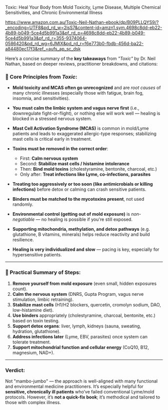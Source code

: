Toxic: Heal Your Body from Mold Toxicity, Lyme Disease, Multiple Chemical Sensitivities, and Chronic Environmental Illness

https://www.amazon.com.au/Toxic-Neil-Nathan-ebook/dp/B09PLLQYS9/?_encoding=UTF8&pd_rd_w=2isS7&content-id=amzn1.sym.4698c8dd-eb22-4b89-b049-5ce4d5b991a3&pf_rd_p=4698c8dd-eb22-4b89-b049-5ce4d5b991a3&pf_rd_r=355-9374064-0586420&pd_rd_wg=6JMIX&pd_rd_r=f6e773b0-fbdb-456d-ba22-a84480ec17f3&ref_=aufs_ap_sc_dsk

Here’s a concise summary of the **key takeaways** from *"Toxic"* by Dr. Neil Nathan, based on deeper reviews, practitioner breakdowns, and citations:

### 🧠 Core Principles from *Toxic*:

- **Mold toxicity and MCAS often go unrecognized** and are *root causes* of many chronic illnesses (especially those with fatigue, brain fog, insomnia, and sensitivities).
  
- **You must calm the limbic system and vagus nerve first** (i.e., downregulate fight-or-flight), or nothing else will work well — healing is blocked in a stressed nervous system.

- **Mast Cell Activation Syndrome (MCAS)** is common in mold/Lyme patients and leads to exaggerated allergic-type responses; stabilizing mast cells is critical early in treatment.

- **Toxins must be removed in the correct order**:
  - First: **Calm nervous system**
  - Second: **Stabilize mast cells / histamine intolerance**
  - Then: **Bind mold toxins** (cholestyramine, bentonite, charcoal, etc.)
  - Only after: **Treat infections like Lyme, co-infections, parasites**

- **Treating too aggressively or too soon (like antimicrobials or killing infections)** before detox or calming can crash sensitive patients.

- **Binders must be matched to the mycotoxins present**, not used randomly.

- **Environmental control (getting out of mold exposure)** is *non-negotiable* — no healing is possible if you're still exposed.

- **Supporting mitochondria, methylation, and detox pathways** (e.g. glutathione, B vitamins, minerals) helps reduce reactivity and build resilience.

- **Healing is very individualized and slow** — pacing is key, especially for hypersensitive patients.

---

### 💊 Practical Summary of Steps:

1. **Remove yourself from mold exposure** (even small, hidden exposures count).
2. **Calm the nervous system** (DNRS, Gupta Program, vagus nerve stimulation, limbic retraining).
3. **Stabilize mast cells** (H1/H2 blockers, quercetin, cromolyn sodium, DAO, low-histamine diet).
4. **Use binders** appropriately (cholestyramine, charcoal, bentonite, etc.) based on toxin testing.
5. **Support detox organs**: liver, lymph, kidneys (sauna, sweating, hydration, glutathione).
6. **Address infections later** (Lyme, EBV, parasites) once system can tolerate treatment.
7. **Support mitochondrial function and cellular energy** (CoQ10, B12, magnesium, NAD+).

---

### Verdict:

Not "mambo-jumbo" — the approach is well-aligned with many functional and environmental medicine practitioners. It’s especially helpful for **sensitive, chronically ill patients** who’ve failed conventional Lyme/mold protocols. However, it’s **not a quick-fix book**; it’s methodical and tailored to those with complex illness.
